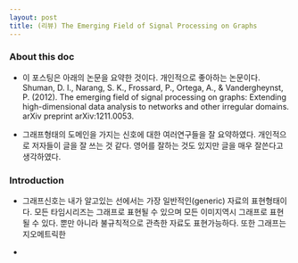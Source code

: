 ```yaml
---
layout: post
title: (리뷰) The Emerging Field of Signal Processing on Graphs
---
```


### About this doc
- 이 포스팅은 아래의 논문을 요약한 것이다. 개인적으로 좋아하는 논문이다. <br/>
Shuman, D. I., Narang, S. K., Frossard, P., Ortega, A., & Vandergheynst, P. (2012). The emerging field of signal processing on graphs: Extending high-dimensional data analysis to networks and other irregular domains. arXiv preprint arXiv:1211.0053.

- 그래프형태의 도메인을 가지는 신호에 대한 여러연구들을 잘 요약하였다. 개인적으로 저자들이 글을 잘 쓰는 것 같다. 영어를 잘하는 것도 있지만 글을 매우 잘쓴다고 생각하였다. 

### Introduction
- 그래프신호는 내가 알고있는 선에서는 가장 일반적인(generic) 자료의 표현형태이다. 모든 타임시리즈는 그래프로 표현될 수 있으며 모든 이미지역시 그래프로 표현될 수 있다. 뿐만 아니라 불규칙적으로 관측한 자료도 표현가능하다. 또한 그래프는 지오메트릭한 

- 
